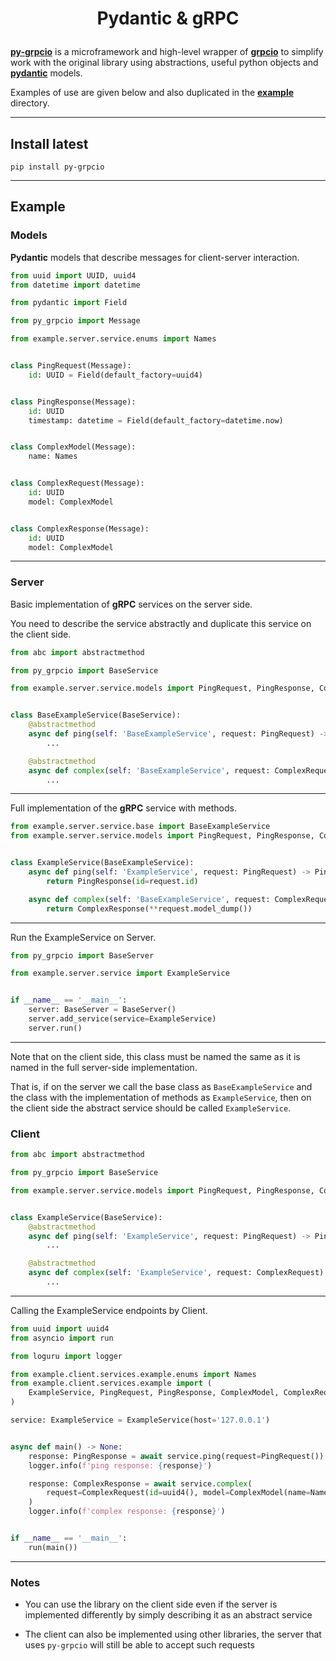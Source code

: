 # <p align="center">Pydantic & gRPC</p>

[**py-grpcio**](https://pypi.org/project/py-grpcio/) is a microframework and high-level wrapper of 
[**grpcio**](https://pypi.org/project/grpcio/) to simplify work with the original library using abstractions, 
useful python objects and [**pydantic**](https://pypi.org/project/pydantic/) models.

Examples of use are given below and also duplicated in the 
[**example**](https://github.com/Niche-Solutions-LLC/py-grpcio/tree/main/example) directory.

---

## Install latest

```shell
pip install py-grpcio
```


---

## Example

### Models

**Pydantic** models that describe messages for client-server interaction.

```python
from uuid import UUID, uuid4
from datetime import datetime

from pydantic import Field

from py_grpcio import Message

from example.server.service.enums import Names


class PingRequest(Message):
    id: UUID = Field(default_factory=uuid4)


class PingResponse(Message):
    id: UUID
    timestamp: datetime = Field(default_factory=datetime.now)


class ComplexModel(Message):
    name: Names


class ComplexRequest(Message):
    id: UUID
    model: ComplexModel


class ComplexResponse(Message):
    id: UUID
    model: ComplexModel

```

---

### Server

Basic implementation of **gRPC** services on the server side.

You need to describe the service abstractly and duplicate this service on the client side.


```python
from abc import abstractmethod

from py_grpcio import BaseService

from example.server.service.models import PingRequest, PingResponse, ComplexRequest, ComplexResponse


class BaseExampleService(BaseService):
    @abstractmethod
    async def ping(self: 'BaseExampleService', request: PingRequest) -> PingResponse:
        ...

    @abstractmethod
    async def complex(self: 'BaseExampleService', request: ComplexRequest) -> ComplexResponse:
        ...

```

---

Full implementation of the **gRPC** service with methods.

```python
from example.server.service.base import BaseExampleService
from example.server.service.models import PingRequest, PingResponse, ComplexRequest, ComplexResponse


class ExampleService(BaseExampleService):
    async def ping(self: 'ExampleService', request: PingRequest) -> PingResponse:
        return PingResponse(id=request.id)

    async def complex(self: 'BaseExampleService', request: ComplexRequest) -> ComplexResponse:
        return ComplexResponse(**request.model_dump())

```

---

Run the ExampleService on Server.

```python
from py_grpcio import BaseServer

from example.server.service import ExampleService


if __name__ == '__main__':
    server: BaseServer = BaseServer()
    server.add_service(service=ExampleService)
    server.run()

```

---

Note that on the client side, this class must be named the same as it is named in the full server-side implementation.

That is, if on the server we call the base class as `BaseExampleService` and the class with the implementation of 
methods as `ExampleService`, then on the client side the abstract service should be called `ExampleService`.


### Client

```python
from abc import abstractmethod

from py_grpcio import BaseService

from example.server.service.models import PingRequest, PingResponse, ComplexRequest, ComplexResponse


class ExampleService(BaseService):
    @abstractmethod
    async def ping(self: 'ExampleService', request: PingRequest) -> PingResponse:
        ...

    @abstractmethod
    async def complex(self: 'ExampleService', request: ComplexRequest) -> ComplexResponse:
        ...

```

---

Calling the ExampleService endpoints by Client.

```python
from uuid import uuid4
from asyncio import run

from loguru import logger

from example.client.services.example.enums import Names
from example.client.services.example import (
    ExampleService, PingRequest, PingResponse, ComplexModel, ComplexRequest, ComplexResponse
)

service: ExampleService = ExampleService(host='127.0.0.1')


async def main() -> None:
    response: PingResponse = await service.ping(request=PingRequest())
    logger.info(f'ping response: {response}')

    response: ComplexResponse = await service.complex(
        request=ComplexRequest(id=uuid4(), model=ComplexModel(name=Names.NAME_1))
    )
    logger.info(f'complex response: {response}')


if __name__ == '__main__':
    run(main())

```

---

### Notes

* You can use the library on the client side even if the server is implemented differently 
by simply describing it as an abstract service

* The client can also be implemented using other libraries, the server that uses `py-grpcio` 
will still be able to accept such requests